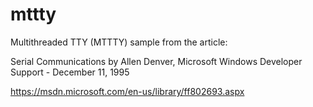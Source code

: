 # mttty
Multithreaded TTY (MTTTY) sample from the article:

Serial Communications by Allen Denver, Microsoft Windows Developer Support - December 11, 1995

https://msdn.microsoft.com/en-us/library/ff802693.aspx
